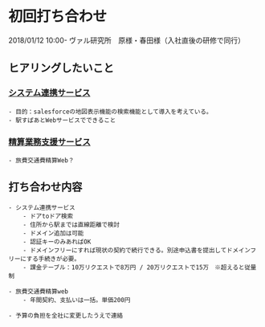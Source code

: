 # 初回打ち合わせ

2018/01/12 10:00-
ヴァル研究所　原様・春田様（入社直後の研修で同行）

## ヒアリングしたいこと

### [システム連携サービス](https://ekiworld.net/service/sier/webservice/index.html)

    - 目的：salesforceの地図表示機能の検索機能として導入を考えている。
    - 駅すぱあとWebサービスでできること
  
### [精算業務支援サービス](https://ekiworld.net/service/lp/seisan_tm/)

    - 旅費交通費精算Web？
  
## 打ち合わせ内容
    - システム連携サービス
        - ドアtoドア検索
        - 住所から駅までは直線距離で検討
        - ドメイン追加は可能
        - 認証キーのみあればOK
        - ドメインフリーにすれば現状の契約で続行できる。別途申込書を提出してドメインフリーにする手続きが必要。
        - 課金テーブル：10万リクエストで8万円 / 20万リクエストで15万　※超えると従量制
      
    - 旅費交通費精算web
        - 年間契約、支払いは一括。単価200円 

    - 予算の負担を全社に変更したうえで連絡
